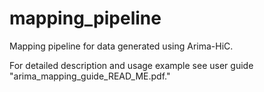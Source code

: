 # mapping_pipeline
Mapping pipeline for data generated using Arima-HiC.

For detailed description and usage example see user guide "arima_mapping_guide_READ_ME.pdf."
